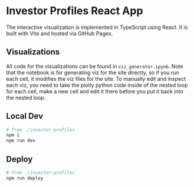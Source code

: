 # Investor Profiles React App

The interactive visualization is implemented in TypeScript using React. It is built with Vite and hosted via GitHub Pages.

## Visualizations
All code for the visualizations can be found in `viz_generator.ipynb`. Note that the notebook is for generating viz for the site directly, so if you run each cell, it modifies the viz files for the site. To manually edit and inspect each viz, you need to take the plotly python code inside of the nested loop for each cell, make a new cell and edit it there before you put it back into the nested loop. 

## Local Dev

```bash
# from ./investor-profiles
npm i
npm run dev
```

## Deploy

```bash
# from ./investor-profiles
npm run deploy
```
